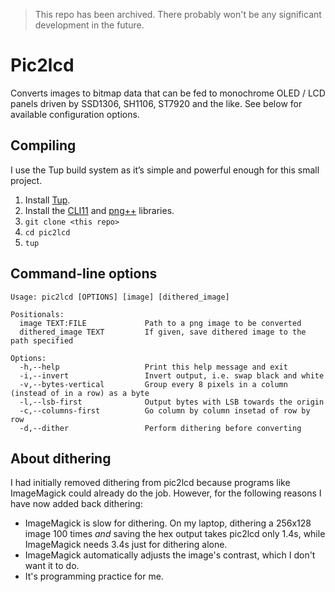 > This repo has been archived. There probably won't be any significant development in the future.

# Pic2lcd

Converts images to bitmap data that can be fed to monochrome OLED / LCD panels driven by SSD1306, SH1106, ST7920 and the like. See below for available configuration options.

## Compiling

I use the Tup build system as it’s simple and powerful enough for this small project.

1. Install [Tup](https://github.com/gittup/tup).
2. Install the [CLI11](https://github.com/CLIUtils/CLI11) and [png++](https://www.nongnu.org/pngpp/) libraries.
3. `git clone <this repo>`
4. `cd pic2lcd`
5. `tup`

## Command-line options

```
Usage: pic2lcd [OPTIONS] [image] [dithered_image]

Positionals:
  image TEXT:FILE             Path to a png image to be converted
  dithered_image TEXT         If given, save dithered image to the path specified

Options:
  -h,--help                   Print this help message and exit
  -i,--invert                 Invert output, i.e. swap black and white
  -v,--bytes-vertical         Group every 8 pixels in a column (instead of in a row) as a byte
  -l,--lsb-first              Output bytes with LSB towards the origin
  -c,--columns-first          Go column by column insetad of row by row
  -d,--dither                 Perform dithering before converting
```

## About dithering

I had initially removed dithering from pic2lcd because programs like ImageMagick could already do the job. However, for the following reasons I have now added back dithering:

- ImageMagick is slow for dithering. On my laptop, dithering a 256x128 image 100 times *and* saving the hex output takes pic2lcd only 1.4s, while ImageMagick needs 3.4s just for dithering alone.
- ImageMagick automatically adjusts the image's contrast, which I don't want it to do.
- It's programming practice for me.
